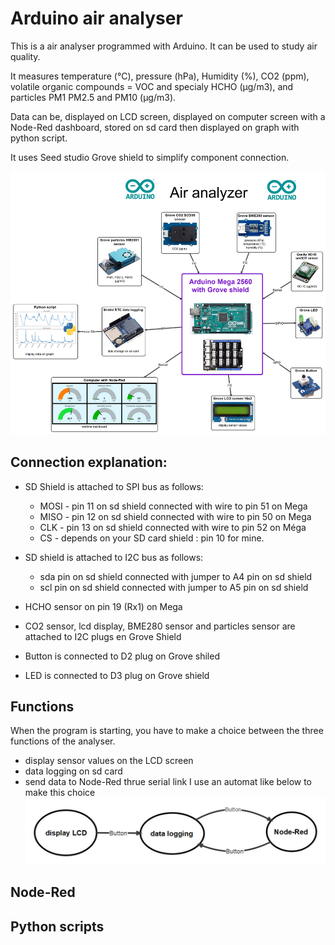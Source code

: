 # Arduino  air analyser

This is a air analyser programmed with Arduino. It can be used to study air quality.

It measures temperature (°C), pressure (hPa), Humidity (%), CO2 (ppm), volatile organic compounds = VOC and specialy HCHO (µg/m3), and particles PM1 PM2.5 and PM10 (µg/m3).

Data can be,  displayed on LCD screen, displayed on computer screen with a Node-Red dashboard, stored on sd card then displayed on graph with python script.

It uses Seed studio Grove shield to simplify component connection.

![](carte-english.png)

## Connection explanation:
* SD Shield is attached to SPI bus as follows:
    * MOSI - pin 11 on sd shield connected with wire to  pin 51 on  Mega
    * MISO - pin 12 on sd shield connected with wire to  pin 50 on Mega
    * CLK - pin 13 on sd shield connected with wire to  pin 52 on Méga
    * CS  - depends on your SD card shield : pin 10 for mine.
    
* SD shield is attached to I2C bus as follows:
    * sda pin on sd shield connected with jumper to  A4 pin on sd shield
    * scl pin on sd shield connected with jumper to  A5 pin on sd shield
      
* HCHO  sensor on pin 19 (Rx1) on Mega 

* CO2 sensor, lcd display, BME280 sensor and particles sensor are attached to I2C plugs en Grove Shield

* Button is connected to D2 plug on Grove shiled

* LED is connected to D3 plug on Grove shield

## Functions
When the program is starting, you have to make a choice between the three functions of the analyser.
* display sensor values on the LCD screen
* data logging on sd card
* send data to Node-Red thrue serial link
I use an automat like below to make this choice
![](automat.png)
## Node-Red

## Python scripts
 

